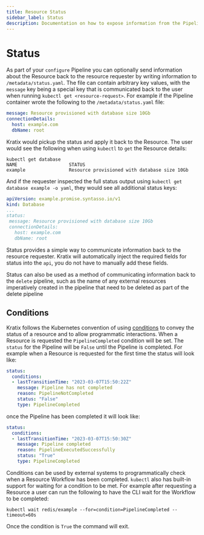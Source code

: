 ```yaml
---
title: Resource Status
sidebar_label: Status
description: Documentation on how to expose information from the Pipeline to the Platform user through the Resource Status field
---
```


# Status

As part of your `configure` Pipeline you can optionally send information about the Resource
back to the resource requester by writing information to
`/metadata/status.yaml`. The file can contain arbitrary key values, with the
`message` key being a special key that is communicated back to the user when
running `kubectl get <resource-request>`. For example if the Pipeline container wrote the
following to the `/metadata/status.yaml` file:

 ```yaml
 message: Resource provisioned with database size 10Gb
 connectionDetails:
   host: example.com
   dbName: root
 ```

Kratix would pickup the status and apply it back to the Resource. The
user would see the following when using `kubectl` to `get` the Resource details:

```shell
kubectl get database
NAME                   STATUS
example                Resource provisioned with database size 10Gb
```

And if the requester inspected the full status output using `kubectl get database example -o yaml`, they would see all additional status keys:

```yaml
apiVersion: example.promise.syntasso.io/v1
kind: Database
...
status:
 message: Resource provisioned with database size 10Gb
 connectionDetails:
   host: example.com
   dbName: root
```

Status provides a simple way to communicate information back to the resource
requester. Kratix will automatically inject the required fields for status into
the `api`, you do not have to manually add these fields.

Status can also be used as a method of communicating information back to the
`delete` pipeline, such as the name of any external resources imperatively
created in the pipeline that need to be deleted as part of the delete pipeline

## Conditions

Kratix follows the Kubernetes convention of using
[conditions](https://kubernetes.io/docs/concepts/workloads/pods/pod-lifecycle/#container-states)
to convey the status of a resource and to allow programmatic interactions. When
a Resource is requested the `PipelineCompleted` condition will be set. The
`status` for the Pipeline will be `False` until the Pipeline is completed. For
example when a Resource is requested for the first time the status will
look like:

```yaml
status:
  conditions:
  - lastTransitionTime: "2023-03-07T15:50:22Z"
    message: Pipeline has not completed
    reason: PipelineNotCompleted
    status: "False"
    type: PipelineCompleted
```

once the Pipeline has been completed it will look like:

```yaml
status:
  conditions:
  - lastTransitionTime: "2023-03-07T15:50:30Z"
    message: Pipeline completed
    reason: PipelineExecutedSuccessfully
    status: "True"
    type: PipelineCompleted
```

Conditions can be used by external systems to programmatically check when a
Resource Workflow has been completed. `kubectl` also has built-in support
for waiting for a condition to be met. For example after requesting a Resource
a user can run the following to have the CLI wait for the Workflow to be
completed:
```
kubectl wait redis/example --for=condition=PipelineCompleted --timeout=60s
```

Once the condition is `True` the command will exit.
